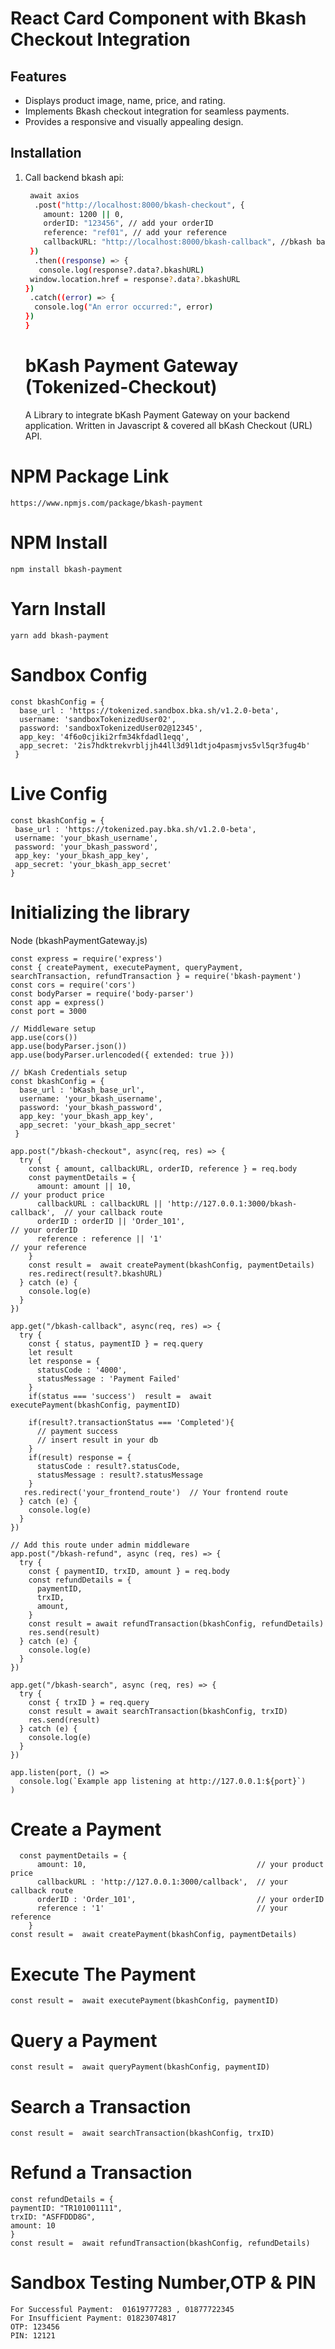 # React Card Component with Bkash Checkout Integration

## Features

- Displays product image, name, price, and rating.
- Implements Bkash checkout integration for seamless payments.
- Provides a responsive and visually appealing design.

## Installation

1. Call backend bkash api:

   ```bash
    await axios
     .post("http://localhost:8000/bkash-checkout", {
       amount: 1200 || 0,
       orderID: "123456", // add your orderID
       reference: "ref01", // add your reference
       callbackURL: "http://localhost:8000/bkash-callback", //bkash backend callback url
    })
     .then((response) => {
      console.log(response?.data?.bkashURL)
    window.location.href = response?.data?.bkashURL
   })
    .catch((error) => {
     console.log("An error occurred:", error)
   })
   }
   ```

   # bKash Payment Gateway (Tokenized-Checkout)

   A Library to integrate bKash Payment Gateway on your backend application.
   Written in Javascript & covered all bKash Checkout (URL) API.

# NPM Package Link

```
https://www.npmjs.com/package/bkash-payment

```

# NPM Install

```
npm install bkash-payment
```

# Yarn Install

```
yarn add bkash-payment
```

# Sandbox Config

```
const bkashConfig = {
  base_url : 'https://tokenized.sandbox.bka.sh/v1.2.0-beta',
  username: 'sandboxTokenizedUser02',
  password: 'sandboxTokenizedUser02@12345',
  app_key: '4f6o0cjiki2rfm34kfdadl1eqq',
  app_secret: '2is7hdktrekvrbljjh44ll3d9l1dtjo4pasmjvs5vl5qr3fug4b'
 }
```

# Live Config

```
const bkashConfig = {
 base_url : 'https://tokenized.pay.bka.sh/v1.2.0-beta',
 username: 'your_bkash_username',
 password: 'your_bkash_password',
 app_key: 'your_bkash_app_key',
 app_secret: 'your_bkash_app_secret'
}
```

# Initializing the library

Node (bkashPaymentGateway.js)

```
const express = require('express')
const { createPayment, executePayment, queryPayment, searchTransaction, refundTransaction } = require('bkash-payment')
const cors = require('cors')
const bodyParser = require('body-parser')
const app = express()
const port = 3000

// Middleware setup
app.use(cors())
app.use(bodyParser.json())
app.use(bodyParser.urlencoded({ extended: true }))

// bKash Credentials setup
const bkashConfig = {
  base_url : 'bKash_base_url',
  username: 'your_bkash_username',
  password: 'your_bkash_password',
  app_key: 'your_bkash_app_key',
  app_secret: 'your_bkash_app_secret'
 }

app.post("/bkash-checkout", async(req, res) => {
  try {
    const { amount, callbackURL, orderID, reference } = req.body
    const paymentDetails = {
      amount: amount || 10,                                                 // your product price
      callbackURL : callbackURL || 'http://127.0.0.1:3000/bkash-callback',  // your callback route
      orderID : orderID || 'Order_101',                                     // your orderID
      reference : reference || '1'                                          // your reference
    }
    const result =  await createPayment(bkashConfig, paymentDetails)
    res.redirect(result?.bkashURL)
  } catch (e) {
    console.log(e)
  }
})

app.get("/bkash-callback", async(req, res) => {
  try {
    const { status, paymentID } = req.query
    let result
    let response = {
      statusCode : '4000',
      statusMessage : 'Payment Failed'
    }
    if(status === 'success')  result =  await executePayment(bkashConfig, paymentID)

    if(result?.transactionStatus === 'Completed'){
      // payment success
      // insert result in your db
    }
    if(result) response = {
      statusCode : result?.statusCode,
      statusMessage : result?.statusMessage
    }
   res.redirect('your_frontend_route')  // Your frontend route
  } catch (e) {
    console.log(e)
  }
})

// Add this route under admin middleware
app.post("/bkash-refund", async (req, res) => {
  try {
    const { paymentID, trxID, amount } = req.body
    const refundDetails = {
      paymentID,
      trxID,
      amount,
    }
    const result = await refundTransaction(bkashConfig, refundDetails)
    res.send(result)
  } catch (e) {
    console.log(e)
  }
})

app.get("/bkash-search", async (req, res) => {
  try {
    const { trxID } = req.query
    const result = await searchTransaction(bkashConfig, trxID)
    res.send(result)
  } catch (e) {
    console.log(e)
  }
})

app.listen(port, () =>
  console.log(`Example app listening at http://127.0.0.1:${port}`)
)

```

# Create a Payment

```
  const paymentDetails = {
      amount: 10,                                      // your product price
      callbackURL : 'http://127.0.0.1:3000/callback',  // your callback route
      orderID : 'Order_101',                           // your orderID
      reference : '1'                                  // your reference
    }
const result =  await createPayment(bkashConfig, paymentDetails)
```

# Execute The Payment

```
const result =  await executePayment(bkashConfig, paymentID)
```

# Query a Payment

```
const result =  await queryPayment(bkashConfig, paymentID)
```

# Search a Transaction

```
const result =  await searchTransaction(bkashConfig, trxID)
```

# Refund a Transaction

```
const refundDetails = {
paymentID: "TR101001111",
trxID: "ASFFDDD8G",
amount: 10
}
const result =  await refundTransaction(bkashConfig, refundDetails)
```

# Sandbox Testing Number,OTP & PIN

```
For Successful Payment:  01619777283 , 01877722345
For Insufficient Payment: 01823074817
OTP: 123456
PIN: 12121
```
